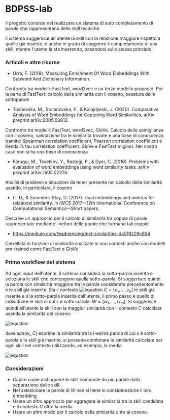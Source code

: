 # BDPSS-lab

Il progetto consiste nel realizzare un sistema di auto completamento di parole che rappresentano delle skill tecniche.

Il sistema suggerisce all'utente la skill con la relazione maggiore rispetto a quelle già inserite, è anche in grado di suggerire il completamento di una skill, mentre l'utente la sta inserendo, basandosi sullo stesso principio.


### Articoli e altre risorse

* Urra, F. (2019). Measuring Enrichment Of Word Embeddings With Subword And Dictionary Information.

Confronto tra modelli: FastText, word2vec e un terzo modello proposto. Per la parte di FastText: calcolo della similarità con il coseno, pesatura delle sottoparole

* Toshevska, M., Stojanovska, F., & Kalajdjieski, J. (2020). Comparative Analysis of Word Embeddings for Capturing Word Similarities. arXiv preprint arXiv:2005.03812.

Confronto tra modelli: FastText, word2vec, GloVe. Calcolo delle somiglianze con il coseno, valutazione tra le similarità trovate e una base di conoscenza tramite: Spearman correlation coefficient, Pearson correlation coefficient e Kendall’s tau correlation coefficient. GloVe e FastText migliori. Nel nostro caso non si ha una base di conoscenza

* Faruqui, M., Tsvetkov, Y., Rastogi, P., & Dyer, C. (2016). Problems with evaluation of word embeddings using word similarity tasks. arXiv preprint arXiv:1605.02276.

Analisi di problemi e situazioni da tener presente nel calcolo della similarità usando, in particolare, il coseno

* Li, D., & Summers-Stay, D. (2017). Dual embeddings and metrics for relational similarity. In IWCS 2017—12th International Conference on Computational Semantics—Short papers.

Descrive un approccio per il calcolo di similarità tra coppie di parole rappresentate mediante i vettori delle parole che formano tali coppie 

* https://medium.com/@adriensieg/text-similarities-da019229c894

Carrellata di funzioni di similarità analizate in vari contesti anche con modelli pre-trained come FastText o GloVe


### Primo workflow del sistema
Ad ogni input dell'utente, il sistema considera la sotto-parola inserita e seleziona le skill che contengono quella sotto-parola. Si suggerisce quindi la parola con similarità maggiore tra le parole considerate precedentemente e le skill già inserite.
Sia il contesto ![equation](https://latex.codecogs.com/png.latex?C%20=%20[c_1,%20...%20,%20c_n]) $C = [c_1, ... , c_n]$ le skill già inserite e $s$ la sotto-parola inserita dall'utente, il primo passo è quello di individuare le skill di cui $s$ è sotto-parola: $W = [w_1, ... , w_m]$. Si suggerisce quindi all'utente la skill con la maggior similarità con il contesto $C$ calcolata usando la similarità del coseno:

![equation](https://latex.codecogs.com/png.latex?\max(sim(w_i,%20C)))

dove $sim(w_i, C)$ esprime la similarità tra la i-esima parola di cui $s$ è sotto-parola e le skill già inserite, si possono combinare le similarità calcolate per ogni skill nel contesto utilizzando, ad esempio, la media

![equation](https://latex.codecogs.com/png.latex?\frac{\sum_{j=1}^n%20sim(w_i,%20c_j)}{n})

### Considerazioni
* Capire come distinguere le skill composte da più parole dalla separazione delle skill.
*  Nel selezionare le parole di $W$ non si tiene in considerazione il loro embedding.
*  Usare un altro approccio per aggregare le similarità tra la skill candidata e il contesto $C$ oltre la media.
*  Usare un altro modo per il calcolo della similarità oltre al coseno.
